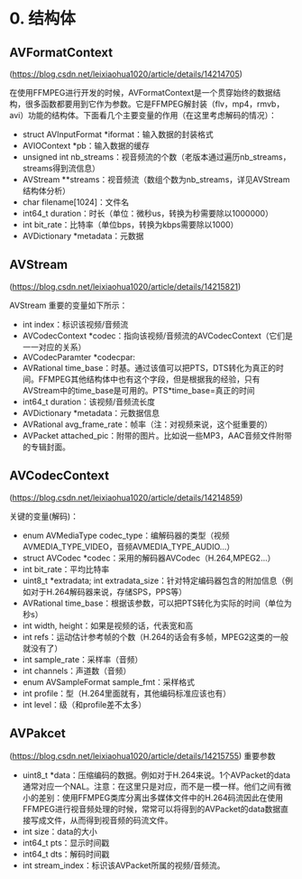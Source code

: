 # 0. 结构体
## AVFormatContext
(https://blog.csdn.net/leixiaohua1020/article/details/14214705)

在使用FFMPEG进行开发的时候，AVFormatContext是一个贯穿始终的数据结构，很多函数都要用到它作为参数。它是FFMPEG解封装（flv，mp4，rmvb，avi）功能的结构体。下面看几个主要变量的作用（在这里考虑解码的情况）：
- struct AVInputFormat *iformat：输入数据的封装格式
- AVIOContext *pb：输入数据的缓存
- unsigned int nb_streams：视音频流的个数（老版本通过遍历nb_streams，streams得到流信息）
- AVStream **streams：视音频流（数组个数为nb_streams，详见AVStream结构体分析）
- char filename[1024]：文件名
- int64_t duration：时长（单位：微秒us，转换为秒需要除以1000000）
- int bit_rate：比特率（单位bps，转换为kbps需要除以1000）
- AVDictionary *metadata：元数据

## AVStream
(https://blog.csdn.net/leixiaohua1020/article/details/14215821)

AVStream 重要的变量如下所示：
- int index：标识该视频/音频流
- AVCodecContext *codec：指向该视频/音频流的AVCodecContext（它们是一一对应的关系）
- AVCodecParamter *codecpar: 
- AVRational time_base：时基。通过该值可以把PTS，DTS转化为真正的时间。FFMPEG其他结构体中也有这个字段，但是根据我的经验，只有AVStream中的time_base是可用的。PTS*time_base=真正的时间
- int64_t duration：该视频/音频流长度
- AVDictionary *metadata：元数据信息
- AVRational avg_frame_rate：帧率（注：对视频来说，这个挺重要的）
- AVPacket attached_pic：附带的图片。比如说一些MP3，AAC音频文件附带的专辑封面。


## AVCodecContext
(https://blog.csdn.net/leixiaohua1020/article/details/14214859) 

关键的变量(解码)：
- enum AVMediaType codec_type：编解码器的类型（视频AVMEDIA_TYPE_VIDEO，音频AVMEDIA_TYPE_AUDIO...）
- struct AVCodec  *codec：采用的解码器AVCodec（H.264,MPEG2...）
- int bit_rate：平均比特率
- uint8_t *extradata; int extradata_size：针对特定编码器包含的附加信息（例如对于H.264解码器来说，存储SPS，PPS等）
- AVRational time_base：根据该参数，可以把PTS转化为实际的时间（单位为秒s）
- int width, height：如果是视频的话，代表宽和高
- int refs：运动估计参考帧的个数（H.264的话会有多帧，MPEG2这类的一般就没有了）
- int sample_rate：采样率（音频）
- int channels：声道数（音频）
- enum AVSampleFormat sample_fmt：采样格式
- int profile：型（H.264里面就有，其他编码标准应该也有）
- int level：级（和profile差不太多）

## AVPakcet
(https://blog.csdn.net/leixiaohua1020/article/details/14215755)
重要参数
- uint8_t *data：压缩编码的数据。例如对于H.264来说。1个AVPacket的data通常对应一个NAL。注意：在这里只是对应，而不是一模一样。他们之间有微小的差别：使用FFMPEG类库分离出多媒体文件中的H.264码流因此在使用FFMPEG进行视音频处理的时候，常常可以将得到的AVPacket的data数据直接写成文件，从而得到视音频的码流文件。
- int   size：data的大小
- int64_t pts：显示时间戳
- int64_t dts：解码时间戳
- int   stream_index：标识该AVPacket所属的视频/音频流。